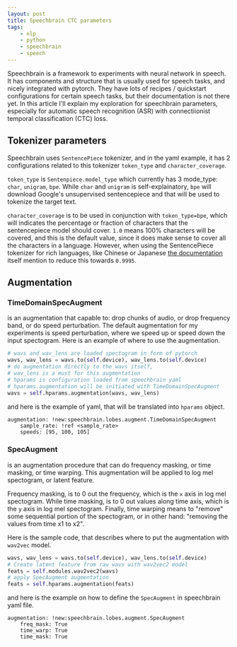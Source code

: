 ```yaml
---
layout: post
title: Speechbrain CTC parameters
tags:
    - nlp
    - python
    - speechbrain
    - speech
---
```

Speechbrain is a framework to experiments with neural network in speech. It has components and structure that is usually used for speech tasks, and nicely integrated with pytorch. They have lots of recipes / quickstart configurations for certain speech tasks, but their documentation is not there yet. In this article I'll explain my exploration for speechbrain parameters, especially for automatic speech recognition (ASR) with connectiionist temporal classification (CTC) loss. 

## Tokenizer parameters
Speechbrain uses `SentencePiece` tokenizer, and in the yaml example, it has 2 configurations related to this tokenizer `token_type` and `character_coverage`.

`token_type` is `Sentenpiece.model_type` which currently has 3 mode_type: `char`, `unigram`, `bpe`. While `char` and `unigram` is self-explainatory, `bpe` will download Google's unsupervised sentencepiece and that will be used to tokenize the target text. 


`character_coverage` is to be used in conjunction with `token_type=bpe`, which will indicates the percentage or fraction of characters that the sentencepiece model should cover. `1.0` means 100% characters will be covered, and this is the default value, since it does make sense to cover all the characters in a language. However, when using the SentencePiece tokenizer for rich languages, like Chinese or Japanese [the documentation](https://github.com/google/sentencepiece) itself mention to reduce this towards `0.9995`.


## Augmentation

### TimeDomainSpecAugment
is an augmentation that capable to: drop chunks of audio, or drop frequency band, or do speed perturbation. The default augmentation for my experiments is speed perturbation, where we speed up or speed down the input spectogram. Here is an example of where to use the augmentation.

```python
# wavs and wav_lens are loaded spectogram in form of pytorch
wavs, wav_lens = wavs.to(self.device), wav_lens.to(self.device)
# do augmentation directly to the wavs itself, 
# wav_lens is a must for this augmentation
# hparams is configuration loaded from speechbrain yaml
# hparams.augmentation will be initiated with TimeDomainSpecAugment
wavs = self.hparams.augmentation(wavs, wav_lens)
```

and here is the example of yaml, that will be translated into `hparams` object. 
```
augmentation: !new:speechbrain.lobes.augment.TimeDomainSpecAugment
    sample_rate: !ref <sample_rate>
    speeds: [95, 100, 105]
```

### SpecAugment
is an augmentation procedure that can do frequency masking, or time masking, or time warping. This augmentation will be applied to log mel spectogram, or latent feature. 

Frequency masking, is to 0 out the frequency, which is the `x` axis in log mel spectogram. While time masking, is to 0 out values along time axis, which is the `y` axis in log mel spectogram. Finally, time warping means to "remove" some sequential portion of the spectogram, or in other hand: "removing the values from time x1 to x2".

Here is the sample code, that describes where to put the augmentation with `wav2vec` model.

```python
wavs, wav_lens = wavs.to(self.device), wav_lens.to(self.device)
# Create latent feature from raw wavs with wav2vec2 model
feats = self.modules.wav2vec2(wavs)
# apply SpecAugment augmentation 
feats = self.hparams.augmentation(feats)
```

and here is the example on how to define the `SpecAugment` in speechbrain yaml file.
```
augmentation: !new:speechbrain.lobes.augment.SpecAugment
    freq_mask: True
    time_warp: True
    time_mask: True
```